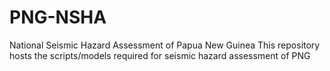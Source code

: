 # PNG-NSHA
National Seismic Hazard Assessment of Papua New Guinea
This repository hosts the scripts/models required for seismic hazard assessment of PNG
